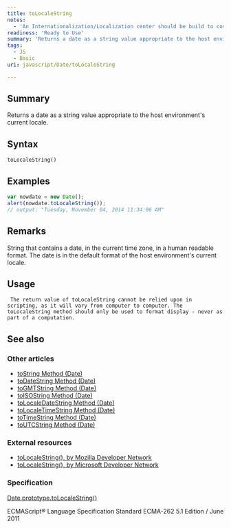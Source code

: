 ```yaml
---
title: toLocaleString
notes:
  - 'An Internationalization/Localization center should be build to cover the basic concepts (like locale) so this stuff doesn''t have to be repeated over and over'
readiness: 'Ready to Use'
summary: 'Returns a date as a string value appropriate to the host environment''s current locale.'
tags:
  - JS
  - Basic
uri: javascript/Date/toLocaleString

---
```

## Summary

Returns a date as a string value appropriate to the host environment's current locale.

## Syntax

    toLocaleString()

## Examples

``` js
var nowdate = new Date();
alert(nowdate.toLocaleString());
// output: "Tuesday, November 04, 2014 11:34:06 AM"
```

## Remarks

String that contains a date, in the current time zone, in a human readable format. The date is in the default format of the host environment's current locale.

## Usage

     The return value of toLocaleString cannot be relied upon in scripting, as it will vary from computer to computer. The toLocaleString method should only be used to format display - never as part of a computation.

## See also

### Other articles

-   [toString Method (Date)](/javascript/Date/toString)
-   [toDateString Method (Date)](/javascript/Date/toDateString)
-   [toGMTString Method (Date)](/javascript/Date/toGMTString)
-   [toISOString Method (Date)](/javascript/Date/toISOString)
-   [toLocaleDateString Method (Date)](/javascript/Date/toLocaleDateString)
-   [toLocaleTimeString Method (Date)](/javascript/Date/toLocaleTimeString)
-   [toTimeString Method (Date)](/javascript/Date/toTimeString)
-   [toUTCString Method (Date)](/javascript/Date/toUTCString)

### External resources

-   [toLocaleString(), by Mozilla Developer Network](https://developer.mozilla.org/en-US/docs/Web/JavaScript/Reference/Global_Objects/Date/toLocaleString)
-   [toLocaleString(), by Microsoft Developer Network](http://msdn.microsoft.com/en-us/library/ie/dn407520%28v=vs.94%29.aspx)

### Specification

[Date.prototype.toLocaleString()](http://www.ecma-international.org/ecma-262/5.1/#sec-15.9.5.5)

ECMAScript® Language Specification Standard ECMA-262 5.1 Edition / June 2011

